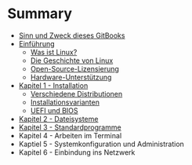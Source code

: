 # Summary

* [Sinn und Zweck dieses GitBooks](README.md)
* [Einführung](chapter1.md)
  * [Was ist Linux?](chapter1/was-ist-linux.md)
  * [Die Geschichte von Linux](chapter1/die-geschichte-von-linux.md)
  * [Open-Source-Lizensierung](chapter1/open-source-lizensierung.md)
  * [Hardware-Unterstützung](chapter1/hardware-unterstutzung.md)
* [Kapitel 1 - Installation](kapitel-1-installation.md)
  * [Verschiedene Distributionen](kapitel-1-installation/verschiedene-distributionen.md)
  * [Installationsvarianten](kapitel-1-installation/installationsvarianten.md)
  * [UEFI und BIOS](kapitel-1-installation/uefi-und-bios.md)
* [Kapitel 2 - Dateisysteme](kapitel-2-dateisysteme.md)
* [Kapitel 3 - Standardprogramme](kapitel-3-standardprogramme.md)
* Kapitel 4 - Arbeiten im Terminal
* Kaptiel 5 - Systemkonfiguration und Administration
* Kapitel 6 - Einbindung ins Netzwerk

